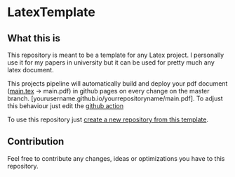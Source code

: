 # LatexTemplate

## What this is

This repository is meant to be a template for any Latex project. I personally use it for my papers in university but it can be used for pretty much any latex document.

This projects pipeline will automatically build and deploy your pdf document ([main.tex](main.tex) -> main.pdf) in github pages on every change on the master branch. [yourusername.github.io/yourrepositoryname/main.pdf]. To adjust this behaviour just edit the [github action](.github/workflows/buildTex.yml)

To use this repository just [create a new repository from this template](https://docs.github.com/en/github/creating-cloning-and-archiving-repositories/creating-a-repository-on-github/creating-a-repository-from-a-template).

## Contribution

Feel free to contribute any changes, ideas or optimizations you have to this repository.
